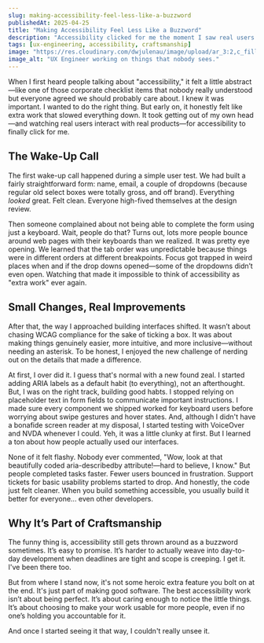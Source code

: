 ```yaml
---
slug: making-accessibility-feel-less-like-a-buzzword
publishedAt: 2025-04-25
title: "Making Accessibility Feel Less Like a Buzzword"
description: "Accessibility clicked for me the moment I saw real users struggle with things I thought were good enough."
tags: [ux-engineering, accessibility, craftsmanship]
image: "https://res.cloudinary.com/dwjulenau/image/upload/ar_3:2,c_fill,dpr_auto,f_auto,fl_progressive,q_auto/v1745852354/josh-portfolio/assets_task_01jsyeevc3fyzsmsdzpmypg4p6_1745852329_img_0.webp"
image_alt: "UX Engineer working on things that nobody sees."
---
```


When I first heard people talking about "accessibility," it felt a little abstract&mdash;like one of those corporate checklist items that nobody really understood but everyone agreed we should probably care about. I knew it was important. I wanted to do the right thing. But early on, it honestly felt like extra work that slowed everything down. It took getting out of my own head&mdash;and watching real users interact with real products&mdash;for accessibility to finally click for me.

## The Wake-Up Call
The first wake-up call happened during a simple user test. We had built a fairly straightforward form: name, email, a couple of dropdowns (because regular old select boxes were totally gross, and off brand). Everything <em>looked</em> great. Felt clean. Everyone high-fived themselves at the design review.

Then someone complained about not being able to complete the form using just a keyboard. Wait, people do that? Turns out, lots more people bounce around web pages with their keyboards than we realized. It was pretty eye opening. We learned that the tab order was unpredictable because things were in different orders at different breakpoints. Focus got trapped in weird places when and if the drop downs opened&mdash;some of the dropdowns didn’t even open. Watching that made it impossible to think of accessibility as "extra work" ever again.

## Small Changes, Real Improvements
After that, the way I approached building interfaces shifted. It wasn’t about chasing WCAG compliance for the sake of ticking a box. It was about making things genuinely easier, more intuitive, and more inclusive&mdash;without needing an asterisk. To be honest, I enjoyed the new challenge of nerding out on the details that made a difference.

At first, I over did it. I guess that's normal with a new found zeal. I started adding ARIA labels as a default habit (to everything), not an afterthought. But, I was on the right track, building good habts. I stopped relying on placeholder text in form fields to communicate important instructions. I made sure every component we shipped worked for keyboard users before worrying about swipe gestures and hover states. And, although I didn't have a bonafide screen reader at my disposal, I started testing with VoiceOver and NVDA whenever I could. Yeh, it was a little clunky at first. But I learned a ton about how people actually used our interfaces.

None of it felt flashy. Nobody ever commented, "Wow, look at that beautifully coded aria-describedby attribute!&mdash;hard to believe, I know." But people completed tasks faster. Fewer users bounced in frustration. Support tickets for basic usability problems started to drop. And honestly, the code just felt cleaner. When you build something accessible, you usually build it better for everyone... even other developers.

## Why It’s Part of Craftsmanship
The funny thing is, accessibility still gets thrown around as a buzzword sometimes. It’s easy to promise. It’s harder to actually weave into day-to-day development when deadlines are tight and scope is creeping. I get it. I've been there too.

But from where I stand now, it's not some heroic extra feature you bolt on at the end. It's just part of making good software. The best accessibility work isn’t about being perfect. It’s about caring enough to notice the little things. It’s about choosing to make your work usable for more people, even if no one’s holding you accountable for it.

And once I started seeing it that way, I couldn't really unsee it.
